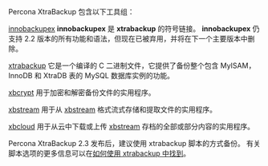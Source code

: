 Percona XtraBackup 包含以下工具组：

[innobackupex](User-Manual/innobackupex.md)
**innobackupex** 是 **xtrabackup** 的符号链接。 **innobackupex** 仍支持 2.2 版本的所有功能和语法，但现在已被弃用，并将在下一个主要版本中删除。

[xtrabackup](User-Manual/xbcloud.md)
它是一个编译的 C 二进制文件，它提供了备份整个包含 MyISAM，InnoDB 和 XtraDB 表的 MySQL 数据库实例的功能。

[xbcrypt](User-Manual/xbcrypt.md)
用于加密和解密备份文件的实用程序。

[xbstream](User-Manual/xbstream.md)
用于从 [xbstream](https://www.percona.com/doc/percona-xtrabackup/LATEST/glossary.html#term-xbstream) 格式流式存储和提取文件的实用程序。

[xbcloud](User-Manual/xtrabackup.md)
用于从云中下载或上传 [xbstream](https://www.percona.com/doc/percona-xtrabackup/LATEST/glossary.html#term-xbstream) 存档的全部或部分内容的实用程序。

Percona XtraBackup 2.3 发布后，建议使用 xtrabackup 脚本的方式备份。 有关脚本选项的更多信息可以在[如何使用 xtrabackup 中找到](https://www.percona.com/doc/percona-xtrabackup/LATEST/xtrabackup_bin/xtrabackup_binary.html)。
